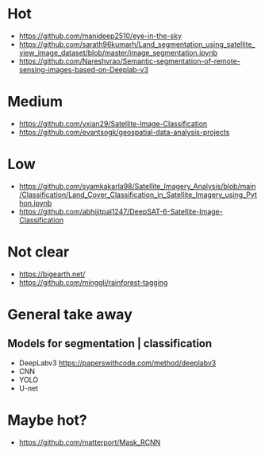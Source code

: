 # Hot 
- https://github.com/manideep2510/eye-in-the-sky
- https://github.com/sarath96kumarh/Land_segmentation_using_satellite_view_image_dataset/blob/master/image_segmentation.ipynb
- https://github.com/Nareshvrao/Semantic-segmentation-of-remote-sensing-images-based-on-Deeplab-v3

# Medium 
- https://github.com/yxian29/Satellite-Image-Classification
- https://github.com/evantsogk/geospatial-data-analysis-projects

# Low
- https://github.com/syamkakarla98/Satellite_Imagery_Analysis/blob/main/Classification/Land_Cover_Classification_in_Satellite_Imagery_using_Python.ipynb
- https://github.com/abhijitpal1247/DeepSAT-6-Satellite-Image-Classification


# Not clear

- https://bigearth.net/
- https://github.com/minggli/rainforest-tagging


# General take away

## Models for segmentation | classification 
- DeepLabv3 https://paperswithcode.com/method/deeplabv3
- CNN
- YOLO
- U-net


# Maybe hot?
- https://github.com/matterport/Mask_RCNN
